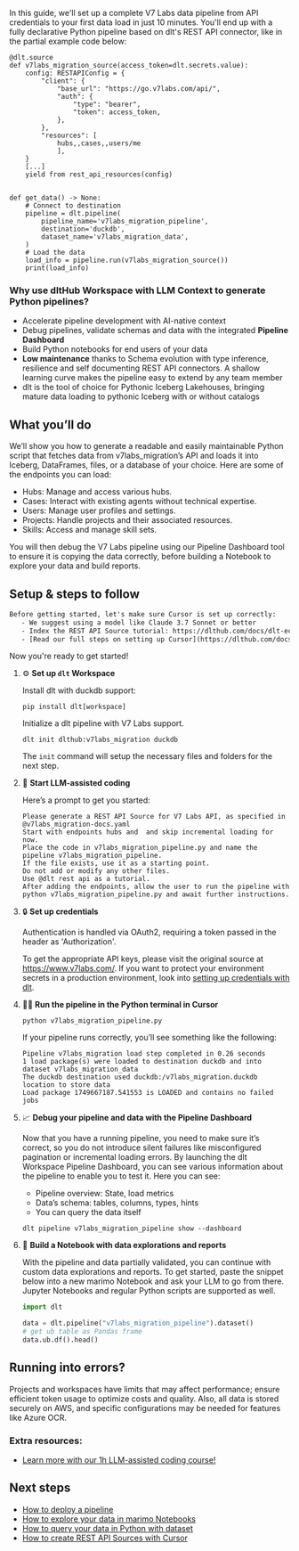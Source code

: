 In this guide, we'll set up a complete V7 Labs data pipeline from API credentials to your first data load in just 10 minutes. You'll end up with a fully declarative Python pipeline based on dlt's REST API connector, like in the partial example code below:

```python-outcome
@dlt.source
def v7labs_migration_source(access_token=dlt.secrets.value):
    config: RESTAPIConfig = {
        "client": {
            "base_url": "https://go.v7labs.com/api/",
            "auth": {
                "type": "bearer",
                "token": access_token,
            },
        },
        "resources": [
            hubs,,cases,,users/me
            ],
    }
    [...]
    yield from rest_api_resources(config)


def get_data() -> None:
    # Connect to destination
    pipeline = dlt.pipeline(
        pipeline_name='v7labs_migration_pipeline',
        destination='duckdb',
        dataset_name='v7labs_migration_data', 
    )
    # Load the data
    load_info = pipeline.run(v7labs_migration_source())
    print(load_info) 
```

### Why use dltHub Workspace with LLM Context to generate Python pipelines?

- Accelerate pipeline development with AI-native context
- Debug pipelines, validate schemas and data with the integrated **Pipeline Dashboard**
- Build Python notebooks for end users of your data
- **Low maintenance** thanks to Schema evolution with type inference, resilience and self documenting REST API connectors. A shallow learning curve makes the pipeline easy to extend by any team member
- dlt is the tool of choice for Pythonic Iceberg Lakehouses, bringing mature data loading to pythonic Iceberg with or without catalogs

## What you’ll do

We’ll show you how to generate a readable and easily maintainable Python script that fetches data from v7labs_migration’s API and loads it into Iceberg, DataFrames, files, or a database of your choice. Here are some of the endpoints you can load:

- Hubs: Manage and access various hubs.
- Cases: Interact with existing agents without technical expertise.
- Users: Manage user profiles and settings.
- Projects: Handle projects and their associated resources.
- Skills: Access and manage skill sets.

You will then debug the V7 Labs pipeline using our Pipeline Dashboard tool to ensure it is copying the data correctly, before building a Notebook to explore your data and build reports.

## Setup & steps to follow

```default
Before getting started, let's make sure Cursor is set up correctly:
   - We suggest using a model like Claude 3.7 Sonnet or better
   - Index the REST API Source tutorial: https://dlthub.com/docs/dlt-ecosystem/verified-sources/rest_api/ and add it to context as **@dlt rest api**
   - [Read our full steps on setting up Cursor](https://dlthub.com/docs/dlt-ecosystem/llm-tooling/cursor-restapi#23-configuring-cursor-with-documentation)
```

Now you're ready to get started!

1. ⚙️ **Set up `dlt` Workspace**
    
    Install dlt with duckdb support:
    ```shell
    pip install dlt[workspace]
    ```

    Initialize a dlt pipeline with V7 Labs support.
    ```shell
    dlt init dlthub:v7labs_migration duckdb
    ```

    The `init` command will setup the necessary files and folders for the next step.
    
2. 🤠 **Start LLM-assisted coding**
    
    Here’s a prompt to get you started:
    
    ```prompt
    Please generate a REST API Source for V7 Labs API, as specified in @v7labs_migration-docs.yaml 
    Start with endpoints hubs and  and skip incremental loading for now. 
    Place the code in v7labs_migration_pipeline.py and name the pipeline v7labs_migration_pipeline. 
    If the file exists, use it as a starting point. 
    Do not add or modify any other files. 
    Use @dlt rest api as a tutorial. 
    After adding the endpoints, allow the user to run the pipeline with python v7labs_migration_pipeline.py and await further instructions.
    ```

    
3. 🔒 **Set up credentials** 
    
    Authentication is handled via OAuth2, requiring a token passed in the header as 'Authorization'.
    
    To get the appropriate API keys, please visit the original source at https://www.v7labs.com/.
    If you want to protect your environment secrets in a production environment, look into [setting up credentials with dlt](https://dlthub.com/docs/walkthroughs/add_credentials).
    
4. 🏃‍♀️ **Run the pipeline in the Python terminal in Cursor**
    
    ```shell
    python v7labs_migration_pipeline.py
    ```
    
    If your pipeline runs correctly, you’ll see something like the following:
    
    ```shell
    Pipeline v7labs_migration load step completed in 0.26 seconds
    1 load package(s) were loaded to destination duckdb and into dataset v7labs_migration_data
    The duckdb destination used duckdb:/v7labs_migration.duckdb location to store data
    Load package 1749667187.541553 is LOADED and contains no failed jobs
    ```
    
5. 📈 **Debug your pipeline and data with the Pipeline Dashboard**

    Now that you have a running pipeline, you need to make sure it’s correct, so you do not introduce silent failures like misconfigured pagination or incremental loading errors. By launching the dlt Workspace Pipeline Dashboard, you can see various information about the pipeline to enable you to test it. Here you can see:
    - Pipeline overview: State, load metrics
    - Data’s schema: tables, columns, types, hints
    - You can query the data itself
    
    ```shell
    dlt pipeline v7labs_migration_pipeline show --dashboard
    ```
    
6. 🐍 **Build a Notebook with data explorations and reports**

    With the pipeline and data partially validated, you can continue with custom data explorations and reports. To get started, paste the snippet below into a new marimo Notebook and ask your LLM to go from there. Jupyter Notebooks and regular Python scripts are supported as well.

    
    ```python
    import dlt

   data = dlt.pipeline("v7labs_migration_pipeline").dataset()
   # get ub table as Pandas frame
   data.ub.df().head()
    ```

## Running into errors?

Projects and workspaces have limits that may affect performance; ensure efficient token usage to optimize costs and quality. Also, all data is stored securely on AWS, and specific configurations may be needed for features like Azure OCR.

### Extra resources:

- [Learn more with our 1h LLM-assisted coding course!](https://www.youtube.com/watch?v=GGid70rnJuM)

## Next steps

- [How to deploy a pipeline](https://dlthub.com/docs/walkthroughs/deploy-a-pipeline)
- [How to explore your data in marimo Notebooks](https://dlthub.com/docs/general-usage/dataset-access/marimo)
- [How to query your data in Python with dataset](https://dlthub.com/docs/general-usage/dataset-access/dataset)
- [How to create REST API Sources with Cursor](https://dlthub.com/docs/dlt-ecosystem/llm-tooling/cursor-restapi)